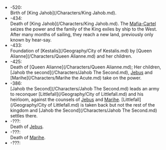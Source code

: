 
* -520:  
  Birth of [King Jahob](/Characters/King Jahob.md).
* -434:  
  Death of [King Jahob](/Characters/King Jahob.md).
  The [Mafia-Cartel]() seizes the power and the family of the King exiles by ship to the West.
  After many months of sailing, they reach a new land, previously only known by hear-say.
* -433:  
  Foundation of [Kestalis](/Geography/City of Kestalis.md) by [Queen Alianne](/Characters/Queen Alianne.md) and her children.
* -425:  
  Death of [Queen Alianne](/Characters/Queen Alianne.md); Her children, [Jahob the second](/Characters/Jahob The Second.md), [Jebus](/Characters/Jebus.md) and [Marihe](/Characters/Marihe the Acute.md) take on the power.
* -386:  
  [Jahob the Second](/Characters/Jahob The Second.md) leads an army to reconquer [Littlefall](/Geography/City of Littlefall.md) and his heirloom, against the counsels of [Jebus](/Characters/Jebus.md) and [Marihe](/Characters/Marihe.md).
  [Littlefall](/Geography/City of Littlefall.md) is taken back but not the rest of the kingdom and [Jahob the Second](/Characters/Jahob The Second.md) settles there.
* -???:  
  Death of [Jebus](/Characters/Jebus.md).
* -???:  
  Death of [Marihe](/Characters/Marihe.md).
* -???: 
  

